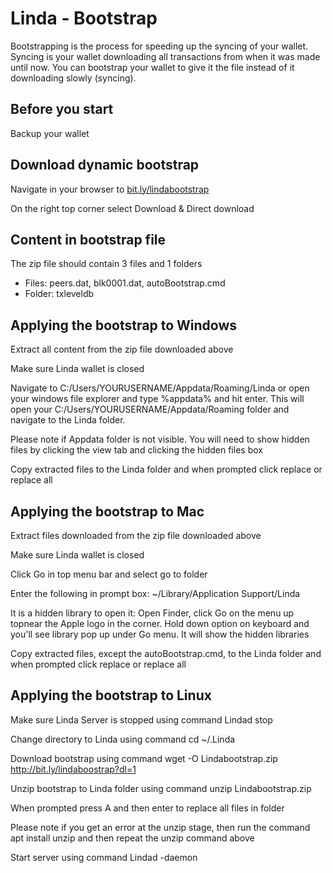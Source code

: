 # Linda - Bootstrap
Bootstrapping is the process for speeding up the syncing of your wallet. Syncing is your wallet downloading all transactions from when it was made until now. You can bootstrap your wallet to give it the file instead of it downloading slowly (syncing).

## Before you start
Backup your wallet

## Download dynamic bootstrap
Navigate in your browser to [bit.ly/lindabootstrap](https://bit.ly/lindabootstrap)

On the right top corner select Download & Direct download

## Content in bootstrap file
The zip file should contain 3 files and 1 folders
- Files: 
peers.dat,
blk0001.dat,
autoBootstrap.cmd
- Folder: 
txleveldb

## Applying the bootstrap to Windows
Extract all content from the zip file downloaded above

Make sure Linda wallet is closed

Navigate to C:/Users/YOURUSERNAME/Appdata/Roaming/Linda or open your windows file explorer and type %appdata% and hit enter. This will open your C:/Users/YOURUSERNAME/Appdata/Roaming folder and navigate to the Linda folder.

Please note if Appdata folder is not visible. You will need to show hidden files by clicking the view tab and clicking the hidden files box

Copy extracted files to the Linda folder and when prompted click replace or replace all

## Applying the bootstrap to Mac
Extract files downloaded from the zip file downloaded above

Make sure Linda wallet is closed

Click Go in top menu bar and select go to folder

Enter the following in prompt box: ~/Library/Application Support/Linda

It is a hidden library to open it: Open Finder, click Go on the menu up topnear the Apple logo in the corner. Hold down option on keyboard and you'll see library pop up under Go menu. It will show the hidden libraries

Copy extracted files, except the autoBootstrap.cmd, to the Linda folder and when prompted click replace or replace all

## Applying the bootstrap to Linux
Make sure Linda Server is stopped using command Lindad stop

Change directory to Linda using command cd ~/.Linda

Download bootstrap using command wget -O Lindabootstrap.zip http://bit.ly/lindaboostrap?dl=1

Unzip bootstrap to Linda folder using command unzip Lindabootstrap.zip

When prompted press A and then enter to replace all files in folder

Please note if you get an error at the unzip stage, then run the command apt install unzip and then repeat the unzip command above

Start server using command Lindad -daemon 

